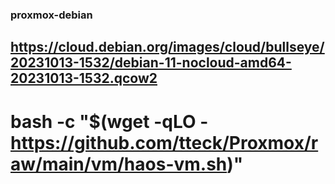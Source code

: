 ### proxmox-debian
## https://cloud.debian.org/images/cloud/bullseye/20231013-1532/debian-11-nocloud-amd64-20231013-1532.qcow2
# bash -c "$(wget -qLO - https://github.com/tteck/Proxmox/raw/main/vm/haos-vm.sh)"
